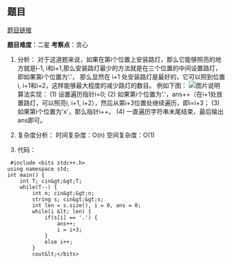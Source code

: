 ## 题目
[题目链接](https://www.nowcoder.com/practice/3a3577b9d3294fb7845b96a9cd2e099c?tpId=182&tqId=152608&sourceUrl=/exam/oj&channenl=wgithub&fromPut=wgithub)

**题目难度**：二星
**考察点**：贪心

1. 分析：
对于这道题来说，如果在第i个位置上安装路灯，那么它能够照亮的地方就是i-1, i和i+1,那么安装路灯最少的方法就是在三个位置的中间设置路灯，即如果第i个位置为'.'， 那么显然在 i+1 处安装路灯是最好的，它可以照到位置i, i+1和i+2，这样能够最大程度的减少路灯的数目。 
例如下图：
![图片说明](https://uploadfiles.nowcoder.com/images/20200411/544216_1586581596395_2DA3DC41827B3A5266E52241109329B1 "图片标题") 
算法实现：
(1) 设置遍历指针i=0;
(2) 如果第i个位置为'.'，ans++（在i+1处放置路灯，可以照亮i, i+1, i+2），然后从第i+3位置处继续遍历，即i=i+3；
(3) 如果第i个位置为'x'，那么指针i++。
(4) 一直遍历字符串末尾结束，最后输出ans即可。

2. 复杂度分析：
时间复杂度：O(n)
空间复杂度：O(1)

3. 代码：
```
 #include <bits stdc++.h>
using namespace std;
int main() {
    int T; cin&gt;&gt;T;
    while(T--) {
        int n; cin&gt;&gt;n;
        string s; cin&gt;&gt;s;
        int len = s.size(), i = 0, ans = 0;
        while(i &lt; len) {
            if(s[i] == '.') {
                ans++;
                i = i+3;
            }
            else i++;
        }
        cout&lt;</bits>